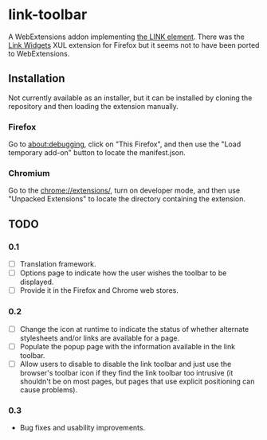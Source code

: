 # link-toolbar
A WebExtensions addon implementing [the LINK element](https://gutfeldt.ch/matthias/translation/LINK/ENaddendum.html). There was the [Link Widgets](https://web.archive.org/web/20181102194011/https://addons.mozilla.org/en-US/firefox/addon/link-widgets/) XUL extension for Firefox but it seems not to have been ported to WebExtensions.

## Installation

Not currently available as an installer, but it can be installed by cloning the repository and then loading the extension manually.

### Firefox

Go to <about:debugging>, click on "This Firefox", and then use the "Load temporary add-on" button to locate the manifest.json.

### Chromium

Go to the <chrome://extensions/>, turn on developer mode, and then use "Unpacked Extensions" to locate the directory containing the extension.

## TODO

### 0.1

- [ ] Translation framework.
- [ ] Options page to indicate how the user wishes the toolbar to be displayed. 
- [ ] Provide it in the Firefox and Chrome web stores.

### 0.2

- [ ] Change the icon at runtime to indicate the status of whether alternate stylesheets and/or links are available for a page.
- [ ] Populate the popup page with the information available in the link toolbar.
- [ ] Allow users to disable to disable the link toolbar and just use the browser's toolbar icon if they find the link toolbar too intrusive (it shouldn't be on most pages, but pages that use explicit positioning can cause problems).

### 0.3

* Bug fixes and usability improvements.
